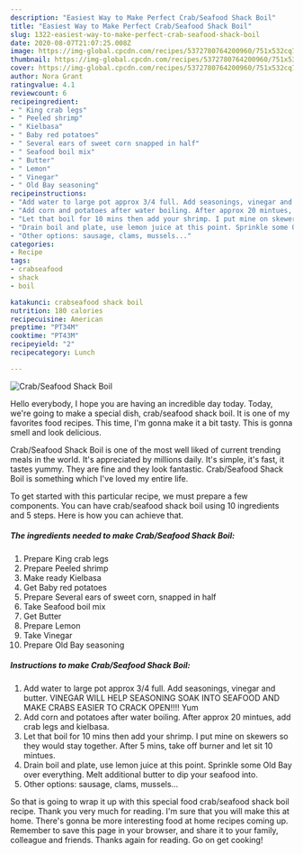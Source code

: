 ```yaml
---
description: "Easiest Way to Make Perfect Crab/Seafood Shack Boil"
title: "Easiest Way to Make Perfect Crab/Seafood Shack Boil"
slug: 1322-easiest-way-to-make-perfect-crab-seafood-shack-boil
date: 2020-08-07T21:07:25.008Z
image: https://img-global.cpcdn.com/recipes/5372780764200960/751x532cq70/crabseafood-shack-boil-recipe-main-photo.jpg
thumbnail: https://img-global.cpcdn.com/recipes/5372780764200960/751x532cq70/crabseafood-shack-boil-recipe-main-photo.jpg
cover: https://img-global.cpcdn.com/recipes/5372780764200960/751x532cq70/crabseafood-shack-boil-recipe-main-photo.jpg
author: Nora Grant
ratingvalue: 4.1
reviewcount: 6
recipeingredient:
- " King crab legs"
- " Peeled shrimp"
- " Kielbasa"
- " Baby red potatoes"
- " Several ears of sweet corn snapped in half"
- " Seafood boil mix"
- " Butter"
- " Lemon"
- " Vinegar"
- " Old Bay seasoning"
recipeinstructions:
- "Add water to large pot approx 3/4 full. Add seasonings, vinegar and butter. VINEGAR WILL HELP SEASONING SOAK INTO SEAFOOD AND MAKE CRABS EASIER TO CRACK OPEN!!!! Yum"
- "Add corn and potatoes after water boiling. After approx 20 mintues, add crab legs and kielbasa."
- "Let that boil for 10 mins then add your shrimp. I put mine on skewers so they would stay together. After 5 mins, take off burner and let sit 10 mintues."
- "Drain boil and plate, use lemon juice at this point. Sprinkle some Old Bay over everything. Melt additional butter to dip your seafood into."
- "Other options: sausage, clams, mussels..."
categories:
- Recipe
tags:
- crabseafood
- shack
- boil

katakunci: crabseafood shack boil 
nutrition: 180 calories
recipecuisine: American
preptime: "PT34M"
cooktime: "PT43M"
recipeyield: "2"
recipecategory: Lunch

---
```



![Crab/Seafood Shack Boil](https://img-global.cpcdn.com/recipes/5372780764200960/751x532cq70/crabseafood-shack-boil-recipe-main-photo.jpg)

Hello everybody, I hope you are having an incredible day today. Today, we're going to make a special dish, crab/seafood shack boil. It is one of my favorites food recipes. This time, I'm gonna make it a bit tasty. This is gonna smell and look delicious.



Crab/Seafood Shack Boil is one of the most well liked of current trending meals in the world. It's appreciated by millions daily. It's simple, it's fast, it tastes yummy. They are fine and they look fantastic. Crab/Seafood Shack Boil is something which I've loved my entire life.


To get started with this particular recipe, we must prepare a few components. You can have crab/seafood shack boil using 10 ingredients and 5 steps. Here is how you can achieve that.

<!--inarticleads1-->

##### The ingredients needed to make Crab/Seafood Shack Boil:

1. Prepare  King crab legs
1. Prepare  Peeled shrimp
1. Make ready  Kielbasa
1. Get  Baby red potatoes
1. Prepare  Several ears of sweet corn, snapped in half
1. Take  Seafood boil mix
1. Get  Butter
1. Prepare  Lemon
1. Take  Vinegar
1. Prepare  Old Bay seasoning




<!--inarticleads2-->

##### Instructions to make Crab/Seafood Shack Boil:

1. Add water to large pot approx 3/4 full. Add seasonings, vinegar and butter. VINEGAR WILL HELP SEASONING SOAK INTO SEAFOOD AND MAKE CRABS EASIER TO CRACK OPEN!!!! Yum
1. Add corn and potatoes after water boiling. After approx 20 mintues, add crab legs and kielbasa.
1. Let that boil for 10 mins then add your shrimp. I put mine on skewers so they would stay together. After 5 mins, take off burner and let sit 10 mintues.
1. Drain boil and plate, use lemon juice at this point. Sprinkle some Old Bay over everything. Melt additional butter to dip your seafood into.
1. Other options: sausage, clams, mussels...




So that is going to wrap it up with this special food crab/seafood shack boil recipe. Thank you very much for reading. I'm sure that you will make this at home. There's gonna be more interesting food at home recipes coming up. Remember to save this page in your browser, and share it to your family, colleague and friends. Thanks again for reading. Go on get cooking!
